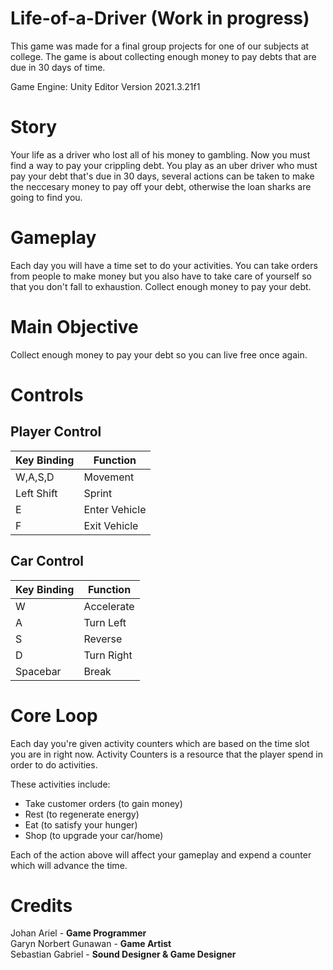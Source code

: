 # Life-of-a-Driver (Work in progress)

This game was made for a final group projects for one of our subjects at college. The game is about collecting enough money to pay debts that are due in 30 days of time.

Game Engine: Unity Editor Version 2021.3.21f1

# Story 

Your life as a driver who lost all of his money to gambling. Now you must find a way to pay your crippling debt. You play as an uber driver who must pay your debt that's due in 30 days, several actions can be taken to make the neccesary money to pay off your debt, otherwise the loan sharks are going to find you. 

# Gameplay

Each day you will have a time set to do your activities. You can take orders from people to make money but you also have to take care of yourself so that you don't fall to exhaustion. Collect enough money to pay your debt.

# Main Objective

Collect enough money to pay your debt so you can live free once again.

# Controls

## Player Control

| Key Binding       | Function          |
| ----------------- | ----------------- |
| W,A,S,D           | Movement          |
| Left Shift        | Sprint            |
| E                 | Enter Vehicle     |
| F                 | Exit Vehicle      |

## Car Control

| Key Binding       | Function          |
| ----------------- | ----------------- |
| W                 | Accelerate        |
| A                 | Turn Left         |
| S                 | Reverse           |
| D                 | Turn Right        |
| Spacebar          | Break             |

# Core Loop 

Each day you're given activity counters which are based on the time slot you are in right now. Activity Counters is a resource that the player spend in order to do activities. 

These activities include:
- Take customer orders (to gain money)
- Rest (to regenerate energy)
- Eat (to satisfy your hunger)
- Shop (to upgrade your car/home)
  
Each of the action above will affect your gameplay and expend a counter which will advance the time.

# Credits 

Johan Ariel - **Game Programmer** <br>
Garyn Norbert Gunawan - **Game Artist** <br>
Sebastian Gabriel - **Sound Designer & Game Designer** <br>
